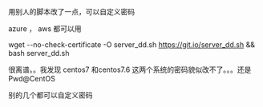 用别人的脚本改了一点，可以自定义密码

azure  ， aws 都可以用

wget --no-check-certificate -O server_dd.sh https://git.io/server_dd.sh && bash server_dd.sh

很离谱。。我发现 centos7  和centos7.6 这两个系统的密码貌似改不了。。。还是Pwd@CentOS

别的几个都可以自定义密码
